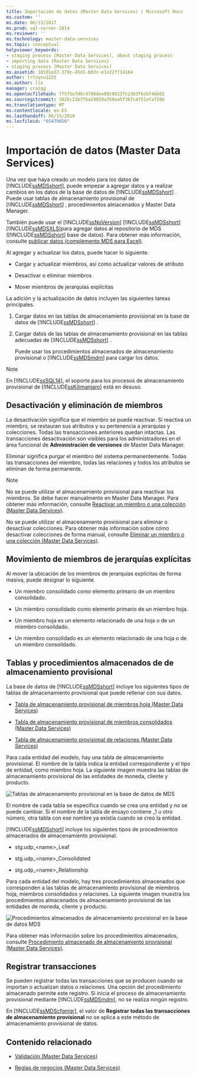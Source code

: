 ```yaml
---
title: Importación de datos (Master Data Services) | Microsoft Docs
ms.custom: ''
ms.date: 06/13/2017
ms.prod: sql-server-2014
ms.reviewer: ''
ms.technology: master-data-services
ms.topic: conceptual
helpviewer_keywords:
- staging process [Master Data Services], about staging process
- importing data [Master Data Services]
- staging process [Master Data Services]
ms.assetid: 181d1e22-379c-45d1-b03c-e1e22ff14164
author: lrtoyou1223
ms.author: lle
manager: craigg
ms.openlocfilehash: 7f5f5e7d6c4706dee09c90237c2363f6cbf46b02
ms.sourcegitcommit: 3026c22b7fba19059a769ea5f367c4f51efaf286
ms.translationtype: MT
ms.contentlocale: es-ES
ms.lasthandoff: 06/15/2019
ms.locfileid: "65479016"
---
```

# <a name="data-import-master-data-services"></a>Importación de datos (Master Data Services)
  Una vez que haya creado un modelo para los datos de [!INCLUDE[ssMDSshort](../includes/ssmdsshort-md.md)], puede empezar a agregar datos y a realizar cambios en los datos de la base de datos de [!INCLUDE[ssMDSshort](../includes/ssmdsshort-md.md)] .   Puede usar tablas de almacenamiento provisional de [!INCLUDE[ssMDSshort](../includes/ssmdsshort-md.md)] , procedimientos almacenados y Master Data Manager.  
  
 También puede usar el [!INCLUDE[ssNoVersion](../includes/ssnoversion-md.md)] [!INCLUDE[ssMDSshort](../includes/ssmdsshort-md.md)] [!INCLUDE[ssMDSXLS](../includes/ssmdsxls-md.md)]para agregar datos al repositorio de MDS ([!INCLUDE[ssMDSshort](../includes/ssmdsshort-md.md)] base de datos). Para obtener más información, consulte [publicar datos &#40;complemento MDS para Excel&#41;](microsoft-excel-add-in/overview-importing-data-from-excel-mds-add-in-for-excel.md).  
  
 Al agregar y actualizar los datos, puede hacer lo siguiente.  
  
-   Cargar y actualizar miembros, así como actualizar valores de atributo  
  
-   Desactivar o eliminar miembros  
  
-   Mover miembros de jerarquías explícitas  
  
 La adición y la actualización de datos incluyen las siguientes tareas principales.  
  
1.  Cargar datos en las tablas de almacenamiento provisional en la base de datos de [!INCLUDE[ssMDSshort](../includes/ssmdsshort-md.md)] .  
  
2.  Cargar datos de las tablas de almacenamiento provisional en las tablas adecuadas de [!INCLUDE[ssMDSshort](../includes/ssmdsshort-md.md)] .  
  
     Puede usar los procedimientos almacenados de almacenamiento provisional o [!INCLUDE[ssMDSmdm](../includes/ssmdsmdm-md.md)] para cargar los datos.  
  
> [!NOTE]  
>  En [!INCLUDE[ssSQL14](../includes/sssql14-md.md)], el soporte para los procesos de almacenamiento provisional de [!INCLUDE[ssKilimanjaro](../includes/sskilimanjaro-md.md)] está en desuso.  
  
## <a name="deactivating-and-deleting-members"></a>Desactivación y eliminación de miembros  
 La desactivación significa que el miembro se puede reactivar. Si reactiva un miembro, se restauran sus atributos y su pertenencia a jerarquías y colecciones. Todas las transacciones anteriores quedan intactas. Las transacciones desactivación son visibles para los administradores en el área funcional de **Administración de versiones** de Master Data Manager.  
  
 Eliminar significa purgar el miembro del sistema permanentemente. Todas las transacciones del miembro, todas las relaciones y todos los atributos se eliminan de forma permanente.  
  
> [!NOTE]  
>  No se puede utilizar el almacenamiento provisional para reactivar los miembros. Se debe hacer manualmente en Master Data Manager. Para obtener más información, consulte [Reactivar un miembro o una colección &#40;Master Data Services&#41;](reactivate-a-member-or-collection-master-data-services.md).  
>   
>  No se puede utilizar el almacenamiento provisional para eliminar o desactivar colecciones. Para obtener más información sobre cómo desactivar colecciones de forma manual, consulte [Eliminar un miembro o una colección &#40;Master Data Services&#41;](../../2014/master-data-services/delete-a-member-or-collection-master-data-services.md).  
  
## <a name="moving-explicit-hierarchy-members"></a>Movimiento de miembros de jerarquías explícitas  
 Al mover la ubicación de los miembros de jerarquías explícitas de forma masiva, puede designar lo siguiente.  
  
-   Un miembro consolidado como elemento primario de un miembro consolidado.  
  
-   Un miembro consolidado como elemento primario de un miembro hoja.  
  
-   Un miembro hoja es un elemento relacionado de una hoja o de un miembro consolidado.  
  
-   Un miembro consolidado es un elemento relacionado de una hoja o de un miembro consolidado.  
  
## <a name="staging-tables-and-stored-procedures"></a>Tablas y procedimientos almacenados de de almacenamiento provisional  
 La base de datos de [!INCLUDE[ssMDSshort](../includes/ssmdsshort-md.md)] incluye los siguientes tipos de tablas de almacenamiento provisional que puede rellenar con sus datos.  
  
-   [Tabla de almacenamiento provisional de miembros hoja &#40;Master Data Services&#41;](../../2014/master-data-services/leaf-member-staging-table-master-data-services.md)  
  
-   [Tabla de almacenamiento provisional de miembros consolidados &#40;Master Data Services&#41;](../../2014/master-data-services/consolidated-member-staging-table-master-data-services.md)  
  
-   [Tabla de almacenamiento provisional de relaciones &#40;Master Data Services&#41;](../../2014/master-data-services/relationship-staging-table-master-data-services.md)  
  
 Para cada entidad del modelo, hay una tabla de almacenamiento provisional. El nombre de la tabla indica la entidad correspondiente y el tipo de entidad, como miembro hoja. La siguiente imagen muestra las tablas de almacenamiento provisional de las entidades de moneda, cliente y producto.  
  
 ![Tablas de almacenamiento provisional en la base de datos de MDS](../../2014/master-data-services/media/mds-stagingtables.png "Tablas de almacenamiento provisional en la base de datos de MDS")  
  
 El nombre de cada tabla se especifica cuando se crea una entidad y no se puede cambiar. Si el nombre de la tabla de ensayo contiene _1 u otro número, otra tabla con ese nombre ya existía cuando se creó la entidad.  
  
 [!INCLUDE[ssMDSshort](../includes/ssmdsshort-md.md)] incluye los siguientes tipos de procedimientos almacenados de almacenamiento provisional.  
  
-   stg.udp_\<name>_Leaf  
  
-   stg.udp_\<name>_Consolidated  
  
-   stg.udp_\<name>_Relationship  
  
 Para cada entidad del modelo, hay tres procedimientos almacenados que corresponden a las tablas de almacenamiento provisional de miembros hoja, miembros consolidados y relaciones.  La siguiente imagen muestra los procedimientos almacenados de almacenamiento provisional de las entidades de moneda, cliente y producto.  
  
 ![Procedimientos almacenados de almacenamiento provisional en la base de datos MDS](../../2014/master-data-services/media/mds-stagingstoredprocedures.png "procedimientos almacenados de almacenamiento provisional en la base de datos MDS")  
  
 Para obtener más información sobre los procedimientos almacenados, consulte [Procedimiento almacenado de almacenamiento provisional &#40;Master Data Services&#41;](../../2014/master-data-services/staging-stored-procedure-master-data-services.md).  
  
## <a name="logging-transactions"></a>Registrar transacciones  
 Se pueden registrar todas las transacciones que se producen cuando se importan o actualizan datos o relaciones. Una opción del procedimiento almacenado permite este registro. Si inicia el proceso de almacenamiento provisional mediante [!INCLUDE[ssMDSmdm](../includes/ssmdsmdm-md.md)], no se realiza ningún registro.  
  
 En [!INCLUDE[ssMDScfgmgr](../includes/ssmdscfgmgr-md.md)], el valor de **Registrar todas las transacciones de almacenamiento provisional** no se aplica a este método de almacenamiento provisional de datos.  
  
## <a name="related-content"></a>Contenido relacionado  
  
-   [Validación &#40;Master Data Services&#41;](../../2014/master-data-services/validation-master-data-services.md)  
  
-   [Reglas de negocios &#40;Master Data Services&#41;](../../2014/master-data-services/business-rules-master-data-services.md)  
  
  
